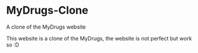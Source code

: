 # MyDrugs-Clone
A clone of the MyDrugs website

This website is a clone of the MyDrugs, the website is not perfect but work so :D

